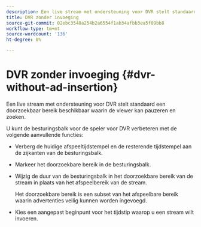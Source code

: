 ```yaml
---
description: Een live stream met ondersteuning voor DVR stelt standaard een doorzoekbaar bereik beschikbaar waarin de viewer kan pauzeren en zoeken.
title: DVR zonder invoeging
source-git-commit: 02ebc3548a254b2a6554f1ab34afbb3ea5f09bb8
workflow-type: tm+mt
source-wordcount: '136'
ht-degree: 0%

---
```


# DVR zonder invoeging {#dvr-without-ad-insertion}

Een live stream met ondersteuning voor DVR stelt standaard een doorzoekbaar bereik beschikbaar waarin de viewer kan pauzeren en zoeken.

U kunt de besturingsbalk voor de speler voor DVR verbeteren met de volgende aanvullende functies:

* Verberg de huidige afspeeltijdstempel en de resterende tijdstempel aan de zijkanten van de besturingsbalk.
* Markeer het doorzoekbare bereik in de besturingsbalk.
* Wijzig de duur van de besturingsbalk in het doorzoekbare bereik van de stream in plaats van het afspeelbereik van de stream.

  Het doorzoekbare bereik is een subset van het afspeelbare bereik waarin advertenties veilig kunnen worden ingevoegd.
* Kies een aangepast beginpunt voor het tijdstip waarop u een stream wilt invoeren.
